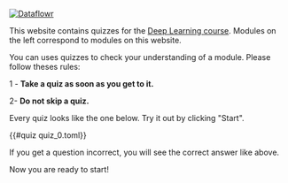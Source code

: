 [![Dataflowr](https://raw.githubusercontent.com/dataflowr/website/master/_assets/dataflowr_logo.png)](https://dataflowr.github.io/website/)

This website contains quizzes for the [Deep Learning course](https://dataflowr.github.io/website/). Modules on the left correspond to modules on this website.

You can uses quizzes to check your understanding of a module. Please follow theses rules:

 1 - **Take a quiz as soon as you get to it.**

 2- **Do not skip a quiz.**

Every quiz looks like the one below. Try it out by clicking "Start".

{{#quiz quiz_0.toml}}

If you get a question incorrect, you will see the correct answer like above.

Now you are ready to start!
